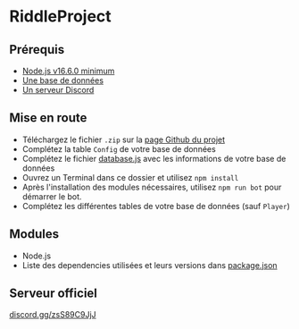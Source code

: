 # RiddleProject

## Prérequis
- [Node.js v16.6.0 minimum](https://nodejs.org/)
- [Une base de données](./utils/model.sql)
- [Un serveur Discord](https://discord.new/wVEhP9G2M5Sc)

## Mise en route
- Téléchargez le fichier `.zip` sur la [page Github du projet](https://github.com/OrionDevInfo/RiddleProject)
- Complétez la table `Config` de votre base de données
- Complétez le fichier [database.js](./utils/database.js) avec les informations de votre base de données
- Ouvrez un Terminal dans ce dossier et utilisez `npm install`
- Après l'installation des modules nécessaires, utilisez `npm run bot` pour démarrer le bot.
- Complétez les différentes tables de votre base de données (sauf `Player`)

## Modules
- Node.js
- Liste des dependencies utilisées et leurs versions dans [package.json](./package.json)

## Serveur officiel
[discord.gg/zsS89C9JjJ](https://discord.gg/zsS89C9JjJ)